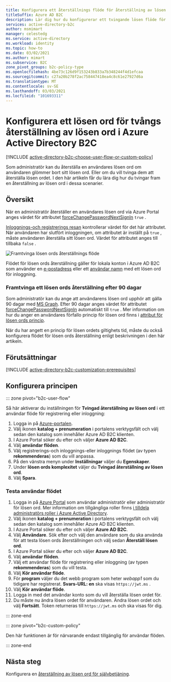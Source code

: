 ```yaml
---
title: Konfigurera ett återställnings flöde för återställning av lösen ord i Azure AD B2C
titleSuffix: Azure AD B2C
description: Lär dig hur du konfigurerar ett tvingande lösen flöde för återställning av lösen ord i Azure Active Directory B2C.
services: active-directory-b2c
author: msmimart
manager: celestedg
ms.service: active-directory
ms.workload: identity
ms.topic: how-to
ms.date: 03/02/2021
ms.author: mimart
ms.subservice: B2C
zone_pivot_groups: b2c-policy-type
ms.openlocfilehash: 4be73c126d9f153243b833a7b348244f4d1efcaa
ms.sourcegitcommit: c27a20b278f2ac758447418ea4c8c61e27927d6a
ms.translationtype: MT
ms.contentlocale: sv-SE
ms.lasthandoff: 03/03/2021
ms.locfileid: "101693311"
---
```

# <a name="set-up-a-force-password-reset-flow-in-azure-active-directory-b2c"></a>Konfigurera ett lösen ord för tvångs återställning av lösen ord i Azure Active Directory B2C

[!INCLUDE [active-directory-b2c-choose-user-flow-or-custom-policy](../../includes/active-directory-b2c-choose-user-flow-or-custom-policy.md)]

Som administratör kan du återställa en användares lösen ord om användaren glömmer bort sitt lösen ord. Eller om du vill tvinga dem att återställa lösen ordet. I den här artikeln får du lära dig hur du tvingar fram en återställning av lösen ord i dessa scenarier.

## <a name="overview"></a>Översikt

När en administratör återställer en användares lösen ord via Azure Portal anges värdet för attributet [forceChangePasswordNextSignIn](user-profile-attributes.md#password-profile-property) `true` .

[Inloggnings-och registrerings resan](add-sign-up-and-sign-in-policy.md) kontrollerar värdet för det här attributet. När användaren har slutfört inloggningen, om attributet är inställt på `true` , måste användaren återställa sitt lösen ord. Värdet för attributet anges till tillbaka `false` .

![Framtvinga lösen ords återställnings flöde](./media/force-password-reset/force-password-reset-flow.png)

Flödet för lösen ords återställning gäller för lokala konton i Azure AD B2C som använder en [e-postadress](identity-provider-local.md#email-sign-in) eller ett [användar namn](identity-provider-local.md#username-sign-in) med ett lösen ord för inloggning.

### <a name="force-a-password-reset-after-90-days"></a>Framtvinga ett lösen ords återställning efter 90 dagar

Som administratör kan du ange att användarens lösen ord upphör att gälla 90 dagar med [MS Graph](microsoft-graph-operation.md). Efter 90 dagar anges värdet för attributet [forceChangePasswordNextSignIn](user-profile-attributes.md#password-profile-property) automatiskt till `true` . Mer information om hur du anger en användares förfallo princip för lösen ord finns i [attribut för lösen ords princip](user-profile-attributes.md#password-policy-attribute).

När du har angett en princip för lösen ordets giltighets tid, måste du också konfigurera flödet för lösen ords återställning enligt beskrivningen i den här artikeln.  

## <a name="prerequisites"></a>Förutsättningar

[!INCLUDE [active-directory-b2c-customization-prerequisites](../../includes/active-directory-b2c-customization-prerequisites.md)]

## <a name="configure-your-policy"></a>Konfigurera principen

::: zone pivot="b2c-user-flow"

Så här aktiverar du inställningen för **Tvingad återställning av lösen ord** i ett användar flöde för registrering eller inloggning:

1. Logga in på [Azure-portalen](https://portal.azure.com).
1. Välj ikonen **katalog + prenumeration** i portalens verktygsfält och välj sedan den katalog som innehåller Azure AD B2C klienten.
1. I Azure Portal söker du efter och väljer **Azure AD B2C**.
1. Välj **användar flöden**.
1. Välj registrerings-och inloggnings-eller inloggnings flödet (av typen **rekommenderas**) som du vill anpassa.
1. På den vänstra menyn under **Inställningar** väljer du **Egenskaper**.
1. Under **lösen ords komplexitet** väljer du **Tvingad återställning av lösen ord**.
1. Välj **Spara**.

### <a name="test-the-user-flow"></a>Testa användar flödet

1. Logga in på [Azure Portal](https://portal.azure.com) som användar administratör eller administratör för lösen ord. Mer information om tillgängliga roller finns [i tilldela administratörs roller i Azure Active Directory](../active-directory/roles/permissions-reference#available-roles).
1. Välj ikonen **katalog + prenumeration** i portalens verktygsfält och välj sedan den katalog som innehåller Azure AD B2C klienten.
1. I Azure Portal söker du efter och väljer **Azure AD B2C**.
1. Välj **Användare**. Sök efter och välj den användare som du ska använda för att testa lösen ords återställningen och välj sedan **Återställ lösen ord**.
1. I Azure Portal söker du efter och väljer **Azure AD B2C**.
1. Välj **användar flöden**.
1. Välj ett användar flöde för registrering eller inloggning (av typen **rekommenderas**) som du vill testa.
1. Välj **Kör användar flöde**.
1. För **program** väljer du det webb program som heter *webapp1* som du tidigare har registrerat. **Svars-URL: en** ska visas `https://jwt.ms` .
1. Välj **Kör användar flöde**.
1. Logga in med det användar konto som du vill återställa lösen ordet för.
1. Du måste nu ändra lösen ordet för användaren. Ändra lösen ordet och välj **Fortsätt**. Token returneras till `https://jwt.ms` och ska visas för dig.

::: zone-end

::: zone pivot="b2c-custom-policy"

Den här funktionen är för närvarande endast tillgänglig för användar flöden.

::: zone-end

## <a name="next-steps"></a>Nästa steg

Konfigurera en [återställning av lösen ord för självbetjäning](add-password-reset-policy.md).